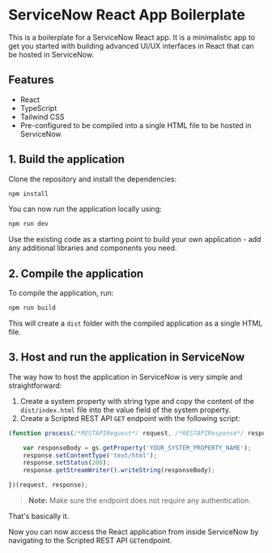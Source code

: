 # ServiceNow React App Boilerplate

This is a boilerplate for a ServiceNow React app. It is a minimalistic app to get you started with building advanced UI/UX interfaces in React that can be hosted in ServiceNow.

## Features

- React
- TypeScript
- Tailwind CSS
- Pre-configured to be compiled into a single HTML file to be hosted in ServiceNow

## 1. Build the application

Clone the repository and install the dependencies:
```bash
npm install
```
You can now run the application locally using:
```bash
npm run dev
```
Use the existing code as a starting point to build your own application - add any additional libraries and components you need.


## 2. Compile the application

To compile the application, run:
```bash
npm run build
```
This will create a `dist` folder with the compiled application as a single HTML file.

## 3. Host and run the application in ServiceNow

The way how to host the application in ServiceNow is very simple and straightforward:

1. Create a system property with string type and copy the content of the `dist/index.html` file into the value field of the system property.
2. Create a Scripted REST API `GET` endpoint with the following script:
```js
(function process(/*RESTAPIRequest*/ request, /*RESTAPIResponse*/ response) {

	var responseBody = gs.getProperty('YOUR_SYSTEM_PROPERTY_NAME');
	response.setContentType('text/html');
	response.setStatus(200);
	response.getStreamWriter().writeString(responseBody);

})(request, response);
```
> **Note:** Make sure the endpoint does not require any authentication.

That's basically it. 

Now you can now access the React application from inside ServiceNow by navigating to the Scripted REST API `GET`endpoint.